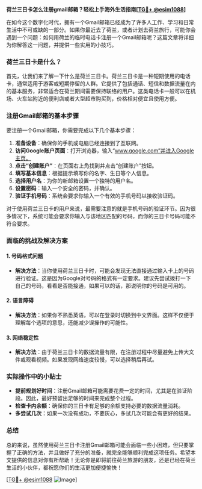 **荷兰三日卡怎么注册gmail邮箱？轻松上手海外生活指南[[TG💪+ @esim1088](https://t.me/s/esim1088)]**

在如今这个数字化时代，拥有一个Gmail邮箱已经成为了许多人工作、学习和日常生活中不可或缺的一部分。如果你最近去了荷兰，或者计划去荷兰旅行，可能你会遇到一个问题：如何用荷兰的临时电话卡注册一个Gmail邮箱呢？这篇文章将详细为你解答这一问题，并提供一些实用的小技巧。

### 荷兰三日卡是什么？

首先，让我们来了解一下什么是荷兰三日卡。荷兰三日卡是一种短期使用的电话卡，通常适用于游客或短期停留的人群。它提供了包括通话、短信和数据流量在内的基本服务，非常适合在荷兰期间需要保持联络的用户。这类电话卡一般可以在机场、火车站附近的便利店或者大型超市购买到，价格相对便宜且使用方便。

### 注册Gmail邮箱的基本步骤

要注册一个Gmail邮箱，你需要完成以下几个基本步骤：

1. **准备设备**：确保你的手机或电脑已经连接到了互联网。
2. **访问Google账户页面**：打开浏览器，输入“www.google.com”并进入Google主页。
3. **点击“创建账户”**：在页面右上角找到并点击“创建账户”按钮。
4. **填写基本信息**：根据提示填写你的名字、生日等个人信息。
5. **选择用户名**：为你的新邮箱设置一个独特的用户名。
6. **设置密码**：输入一个安全的密码，并确认。
7. **验证手机号码**：系统会要求你输入一个有效的手机号码以接收验证码。

对于使用荷兰三日卡的用户来说，最需要注意的就是手机号码的验证环节。因为很多情况下，系统可能会要求你输入与该地区匹配的号码，而你的三日卡号码可能不符合要求。

### 面临的挑战及解决方案

#### 1. **号码格式问题**
   - **解决方法**：当你使用荷兰三日卡时，可能会发现无法直接通过输入卡上的号码进行验证。这是因为Google对号码的格式有一定要求。建议先尝试拨打一下自己的号码，看看是否能接通，如果可以的话，那说明你的号码是可用的。
   
#### 2. **语言障碍**
   - **解决方法**：如果你不熟悉英语，可以在登录时切换到中文界面。这样不仅便于理解每个选项的意思，还能减少误操作的可能性。

#### 3. **网络稳定性**
   - **解决方法**：由于荷兰三日卡的数据流量有限，在注册过程中尽量避免上传大文件或观看视频。如果发现网络速度较慢，可以选择稍后再试。

### 实际操作中的小贴士

- **提前规划好时间**：注册Gmail邮箱可能需要花费一定的时间，尤其是在验证阶段。因此，最好预留出足够的时间来完成整个过程。
- **检查卡内余额**：确保你的三日卡有足够的余额支持必要的数据流量消耗。
- **多尝试几次**：如果一次没有成功，不要灰心，多试几次可能会有更好的结果。

### 总结

总的来说，虽然使用荷兰三日卡注册Gmail邮箱可能会面临一些小困难，但只要掌握了正确的方法，并且做好了充分的准备，就完全能够顺利完成这项任务。希望本文提供的信息对你有所帮助！无论你是即将前往荷兰旅游的朋友，还是已经在荷兰生活的小伙伴，都祝愿你们的生活更加便捷愉快！

[[TG💪+ @esim1088](https://t.me/s/esim1088) ![Image](https://i.postimg.cc/4NQfJmqS/Snipaste-2025-05-13-00-14-12.png)]